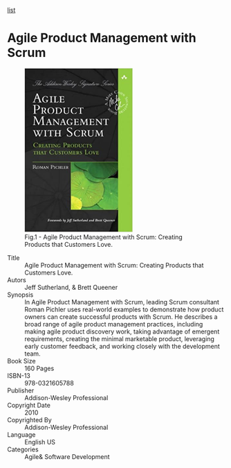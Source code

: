 [list](list.md)

# Agile Product Management with Scrum

<figure>
  <img src="Agile-Product-Management-with-Scrum.png" alt="Agile Product Management with Scrum: Creating Products that Customers Love" style="width:250px">
  <figcaption>Fig.1 - Agile Product Management with Scrum: Creating Products that Customers Love.</figcaption>
</figure>

<div itemscope="" itemtype="https://schema.org/Book">
   <meta itemprop="bookFormat" content="EBook/DAISY3"/>
   <meta itemprop="accessibilityFeature" content="largePrint/CSSEnabled"/>
   <meta itemprop="accessibilityFeature" content="highContrast/CSSEnabled"/>
   <meta itemprop="accessibilityFeature" content="resizeText/CSSEnabled"/>
   <meta itemprop="accessibilityFeature" content="displayTransformability"/>
   <meta itemprop="accessibilityFeature" content="longDescription"/>
   <meta itemprop="accessibilityFeature" content="alternativeText"/>
   <meta itemprop="accessibilityControl" content="fullKeyboardControl"/>
   <meta itemprop="accessibilityControl" content="fullMouseControl"/>
   <meta itemprop="accessibilityHazard" content="noFlashingHazard"/>
   <meta itemprop="accessibilityHazard" content="noMotionSimulationHazard"/>
   <meta itemprop="accessibilityHazard" content="noSoundHazard"/>
   <meta itemprop="accessibilityAPI" content="ARIA"/>

   <dl>
      <dt>Title</dt>
      <dd itemprop="name">Agile Product Management with Scrum: Creating Products that Customers Love.</dd>
	  <dt>Autors</dt>
	  <dd itemprop="author" itemtype="https://schema.org/Person" itemscope=""><span itemprop="name">Jeff Sutherland</span>, & <span itemprop="name">Brett Queener</span></dd>
      <dt>Synopsis</dt>
      <dd itemprop="description">In Agile Product Management with Scrum, leading Scrum consultant Roman Pichler uses real-world examples to demonstrate how product owners can create successful products with Scrum. He describes a broad range of agile product management practices, including making agile product discovery work, taking advantage of emergent requirements, creating the minimal marketable product, leveraging early customer feedback, and working closely with the development team.</dd>
      <dt>Book Size</dt>
      <dd><span itemprop="numberOfPages">160</span> Pages</dd>
      <dt>ISBN-13</dt>
      <dd itemprop="isbn">978-0321605788</dd>
      <dt>Publisher</dt>
      <dd itemprop="publisher" itemtype="https://schema.org/Organization" itemscope=""><span itemprop="name">Addison-Wesley Professional</span></dd>
      <dt>Copyright Date</dt>
      <dd itemprop="copyrightYear">2010</dd>
      <dt>Copyrighted By</dt>
      <dd itemprop="copyrightHolder" itemtype="https://schema.org/Organization" itemscope=""><span itemprop="name">Addison-Wesley Professional</span></dd>
      <dt>Language</dt>
      <dd><meta itemprop="inLanguage" content="en-US"/>English US</dd>
      <dt>Categories</dt>
      <dd><span itemprop="genre">Agile</span>& <span itemprop="genre">Software Development</span></dd>
   </dl>
</div>
